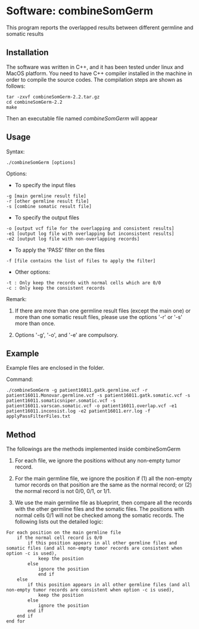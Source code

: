 # Software: combineSomGerm

This program reports the overlapped results between different germline and somatic results

## Installation

The software was written in C++, and it has been tested under linux and MacOS platform. You need
to have C++ compiler installed in the machine in order to compile the source codes. The compilation
steps are shown as follows:

```
tar -zxvf combineSomGerm-2.2.tar.gz
cd combineSomGerm-2.2
make
```

Then an executable file named *combineSomGerm* will appear

## Usage

Syntax:

```
./combineSomGerm [options]
```

Options:
   
  - To specify the input files

```
-g [main germline result file]
-r [other germline result file]
-s [combine somatic result file]
```

  - To specify the output files

```
-o [output vcf file for the overlapping and consistent results]
-e1 [output log file with overlapping but inconsistent results]
-e2 [output log file with non-overlapping records]
```

  - To apply the 'PASS' filter on the files

```
-f [file contains the list of files to apply the filter]
```

  - Other options:

```
-t : Only keep the records with normal cells which are 0/0
-c : Only keep the consistent records
```

Remark: 

1. If there are more than one germline result files (except the main one) or more than one somatic result files, please use the options '-r' or '-s' more than once.

2. Options '-g', '-o', and '-e' are compulsory.

## Example

Example files are enclosed in the folder.

Command:

```
./combineSomGerm -g patient16011.gatk.germline.vcf -r patient16011.Monovar.germline.vcf -s patient16011.gatk.somatic.vcf -s patient16011.somaticsniper.somatic.vcf -s patient16011.varscan.somatic.vcf -o patient16011.overlap.vcf -e1 patient16011.inconsist.log -e2 patient16011.err.log -f applyPassFilterFiles.txt
```

## Method

The followings are the methods implemented inside combineSomGerm

1. For each file, we ignore the positions without any non-empty tumor record.

2. For the main germline file, we ignore the position if (1) all the non-empty tumor records on that position are the same as the normal record; or (2) the normal record is not 0/0, 0/1, or 1/1.

3. We use the main germline file as blueprint, then compare all the records with the other germline files and the somatic files. The positions with normal cells 0/1 will not be checked among the somatic records. The following lists out the detailed logic:

```
For each position on the main germline file
	if the normal cell record is 0/0
		if this position appears in all other germline files and somatic files (and all non-empty tumor records are consistent when option -c is used),
			keep the position
		else
			ignore the position
	    	end if
	else
		if this position appears in all other germline files (and all non-empty tumor records are consistent when option -c is used),
			keep the position
		else
			ignore the position
		end if
	end if
end for
```
